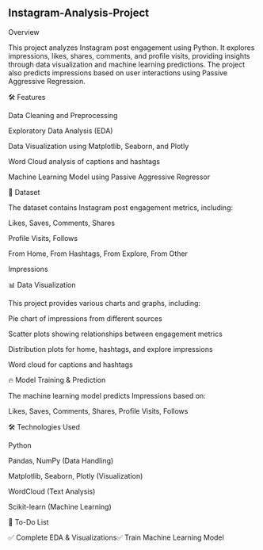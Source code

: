 ## Instagram-Analysis-Project
 Overview

This project analyzes Instagram post engagement using Python. It explores impressions, likes, shares, comments, and profile visits, providing insights through data visualization and machine learning predictions. The project also predicts impressions based on user interactions using Passive Aggressive Regression.

🛠️ Features

Data Cleaning and Preprocessing

Exploratory Data Analysis (EDA)

Data Visualization using Matplotlib, Seaborn, and Plotly

Word Cloud analysis of captions and hashtags

Machine Learning Model using Passive Aggressive Regressor


📂 Dataset

The dataset contains Instagram post engagement metrics, including:

Likes, Saves, Comments, Shares

Profile Visits, Follows

From Home, From Hashtags, From Explore, From Other

Impressions

📊 Data Visualization

This project provides various charts and graphs, including:

Pie chart of impressions from different sources

Scatter plots showing relationships between engagement metrics

Distribution plots for home, hashtags, and explore impressions

Word cloud for captions and hashtags

🔥 Model Training & Prediction

The machine learning model predicts Impressions based on:

Likes, Saves, Comments, Shares, Profile Visits, Follows

🛠️ Technologies Used

Python

Pandas, NumPy (Data Handling)

Matplotlib, Seaborn, Plotly (Visualization)

WordCloud (Text Analysis)

Scikit-learn (Machine Learning)

📌 To-Do List

✅ Complete EDA & Visualizations✅ Train Machine Learning Model
